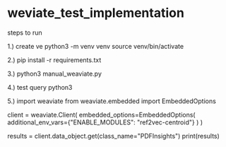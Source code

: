# weviate_test_implementation

steps to run 

1.) create ve
python3 -m venv venv
source venv/bin/activate

2.)
pip install -r requirements.txt

3.)
python3 manual_weaviate.py

4.) test query 
python3

5.) 
import weaviate
from weaviate.embedded import EmbeddedOptions

client = weaviate.Client(
    embedded_options=EmbeddedOptions(
        additional_env_vars={"ENABLE_MODULES": "ref2vec-centroid"}
    )
)

results = client.data_object.get(class_name="PDFInsights")
print(results)




